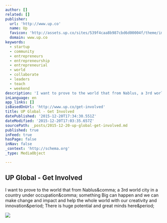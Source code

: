 ```yaml
---
author: []
related: []
publisher:
  url: 'http://www.up.co'
  name: Up
  favicon: 'http://assets.up.co/sites/539f4caa8b987cbd6d00004f/theme/images/UP_Global_HQ_favicon.png'
  domain: www.up.co
keywords:
  - startup
  - community
  - entrepreneurs
  - entrepreneurship
  - entrepreneurial
  - world
  - collaborate
  - leaders
  - teach
  - weekend
description: 'I want to prove to the world that from Nablus, a 3rd world city in a country under occupation, something Big can happen and we can make change and impact and help the whole world with our creativity and innovation. There is huge potential and great minds here.'
inLanguage: en
app_links: []
isBasedOnUrl: 'http://www.up.co/get-involved'
title: UP Global - Get Involved
datePublished: '2015-12-20T17:34:30.551Z'
dateModified: '2015-12-20T17:03:35.657Z'
sourcePath: _posts/2015-12-20-up-global-get-involved.md
published: true
inFeed: true
hasPage: false
inNav: false
_context: 'http://schema.org'
_type: MediaObject

---
```

<article style=""><h1>UP Global - Get Involved</h1><p>I want to prove to the world that from Nablus&amp;comma; a 3rd world city in a country under occupation&amp;comma; something Big can happen and we can make change and impact and help the whole world with our creativity and innovation&amp;period; There is huge potential and great minds here&amp;period;</p><img src="http://assets.up.co/sites/539f4caa8b987cbd6d00004f/content_entry539f4cb98b987cb8e700004f/53a07f323862790d020006cc/files/Shauna_Harper.jpg" /></article>